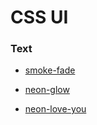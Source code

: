 # CSS UI


### Text

   - [smoke-fade](https://shashanksirmour.github.io/css_ui/text_animations/smoke-fade/)
   
   - [neon-glow](https://shashanksirmour.github.io/css_ui/text_animations/neon-glow/)
  
   - [neon-love-you](https://shashanksirmour.github.io/css_ui/text_animations/neon-love-you/)

